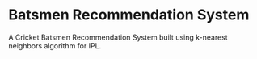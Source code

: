 # Batsmen Recommendation System

A Cricket Batsmen Recommendation System built using k-nearest neighbors algorithm for IPL.
